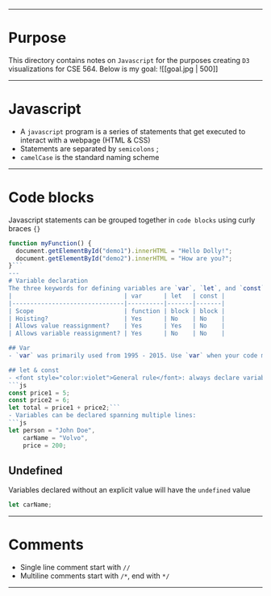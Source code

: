 ----
# Purpose
This directory contains notes on `Javascript` for the purposes creating `D3` visualizations for CSE 564. 
Below is my goal:
![[goal.jpg | 500]]

-----
# Javascript
- A `javascript` program is a series of statements that get executed to interact with a webpage (HTML & CSS)
- Statements are separated by `semicolons` ;
- `camelCase` is the standard naming scheme
---
# Code blocks
Javascript statements can be grouped together in `code blocks` using curly braces `{}`
```js
function myFunction() {  
  document.getElementById("demo1").innerHTML = "Hello Dolly!";  
  document.getElementById("demo2").innerHTML = "How are you?";  
}```
---
# Variable declaration
The three keywords for defining variables are `var`, `let`, and `const`. They have their own sets of constraints:
|                               | var      | let   | const |
|-------------------------------|----------|-------|-------|
| Scope                         | function | block | block |
| Hoisting?                     | Yes      | No    | No    |
| Allows value reassignment?    | Yes      | Yes   | No    |
| Allows variable reassignment? | Yes      | No    | No    |

## Var
- `var` was primarily used from 1995 - 2015. Use `var` when your code must be ran in old browsers

## let & const
- <font style="color:violet">General rule</font>: always declare variables with `const`. If the value of your variable may change, use `let`
```js
const price1 = 5;  
const price2 = 6;  
let total = price1 + price2;```
- Variables can be declared spanning multiple lines:
```js
let person = "John Doe",  
    carName = "Volvo",  
    price = 200;
```

## Undefined
Variables declared without an explicit value will have the `undefined` value
```js
let carName;
```

---
# Comments
- Single line comment start with `//`
- Multiline comments start with `/*`, end with `*/`
---